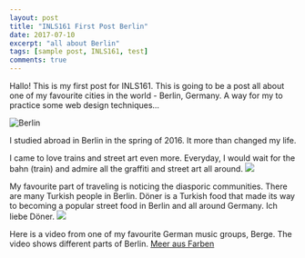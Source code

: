 ```yaml
---
layout: post
title: "INLS161 First Post Berlin"
date: 2017-07-10
excerpt: "all about Berlin"
tags: [sample post, INLS161, test]
comments: true
---
```


Hallo!
This is my first post for INLS161. 
This is going to be a post all about one of my favourite cities in the world - Berlin, Germany.
A way for my to practice some web design techniques...

![Berlin](http://static1.squarespace.com/static/5655cbf9e4b0e19716f2f024/56741a0c25981db6c79838c2/589342c3bf629adabaf15e63/1486131593694/berlin.jpg?format=1000w)

I studied abroad in Berlin in the spring of 2016.
It more than changed my life. 

I came to love trains and street art even more. Everyday, I would wait for the bahn (train) and admire all the graffiti and street art all around. 
<img src="http://lydiatnguyen.github.io/assets/img/berlin.jpg" >

My favourite part of traveling is noticing the diasporic communities. There are many Turkish people in Berlin. 
Döner is a Turkish food that made its way to becoming a popular street food in Berlin and all around Germany.
Ich liebe Döner. 
<img src="http://lydiatnguyen.github.io/assets/img/doner.jpg" >

Here is a video from one of my favourite German music groups, Berge. The video shows different parts of Berlin.
[Meer aus Farben](https://youtu.be/RSvy8BsRMj4)





